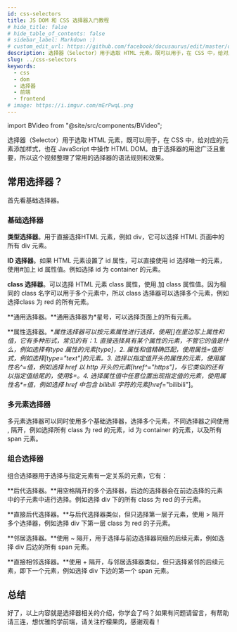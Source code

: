 ```yaml
---
id: css-selectors
title: JS DOM 和 CSS 选择器入门教程
# hide_title: false
# hide_table_of_contents: false
# sidebar_label: Markdown :)
# custom_edit_url: https://github.com/facebook/docusaurus/edit/master/docs/api-doc-markdown.md
description: 选择器（Selector）用于选取 HTML 元素，既可以用于，在 CSS 中，给对应的元素添加样式，也在 JavaScript 中操作 HTML  DOM。由于选择器的用途广泛且重要，所以这个视频整理了常用的选择器的语法规则和效果。
slug: ../css-selectors
keywords:
  - css
  - dom
  - 选择器
  - 前端
  - frontend
# image: https://i.imgur.com/mErPwqL.png
---
```


import BVideo from "@site/src/components/BVideo";

<BVideo src="//player.bilibili.com/player.html?aid=415480944&bvid=BV1LV411Y7ja&cid=260166104&page=1" bsrc="https://www.bilibili.com/video/BV1LV411Y7ja/"/>

选择器（Selector）用于选取 HTML 元素，既可以用于，在 CSS 中，给对应的元素添加样式，也在 JavaScript 中操作 HTML  DOM。由于选择器的用途广泛且重要，所以这个视频整理了常用的选择器的语法规则和效果。

## 常用选择器？

首先看基础选择器。

### 基础选择器

**类型选择器**。用于直接选择HTML 元素，例如 div，它可以选择 HTML 页面中的所有 div 元素。

**ID 选择器**。如果 HTML 元素设置了 id 属性，可以直接使用 id 选择唯一的元素，使用#加上 id 属性值。例如选择 id 为 container 的元素。

**class 选择器**。可以选择 HTML 元素 class 属性，使用.加 class 属性值。因为相同的 class 名字可以用于多个元素中，所以 class 选择器可以选择多个元素，例如选择class 为 red 的所有元素。

**通用选择器。**通用选择器为*星号，可以选择页面上的所有元素。

**属性选择器。**属性选择器可以按元素属性进行选择，使用[]在里边写上属性和值，它有多种形式，常见的有：1. 直接选择具有某个属性的元素，不管它的值是什么，例如选择有type 属性的元素[type]，2. 属性和值精确匹配，使用属性=值形式，例如选择[type="text"]的元素。3. 选择以指定值开头的属性的元素，使用属性名^=值，例如选择 href 以 http 开头的元素[href^="https"]，与它类似的还有以指定值结尾的，使用$=。4. 选择属性值中任意位置出现指定值的元素，使用属性名\*=值，例如选择 href 中包含 bilibili 字符的元素[href*="bilibili"]。

### 多元素选择器

多元素选择器可以同时使用多个基础选择器，选择多个元素，不同选择器之间使用 , 隔开，例如选择所有 class 为 red 的元素，id 为 container 的元素，以及所有 span 元素。

### 组合选择器

组合选择器用于选择与指定元素有一定关系的元素，它有：

**后代选择器。**用空格隔开的多个选择器，后边的选择器会在前边选择的元素中的子元素中进行选择。例如选择 div 下的所有 class 为 red 的子元素。

**直接后代选择器。**与后代选择器类似，但只选择第一层子元素，使用 > 隔开多个选择器，例如选择 div 下第一层 class 为 red 的子元素。

**邻居选择器。**使用 ~ 隔开，用于选择与前边选择器同级的后续元素，例如选择 div 后边的所有 span 元素。

**直接相邻选择器。**使用 + 隔开，与邻居选择器类似，但只选择紧邻的后续元素，即下一个元素，例如选择 div 下边的第一个 span 元素。

## 总结

好了，以上内容就是选择器相关的介绍，你学会了吗？如果有问题请留言，有帮助请三连，想优雅的学前端，请关注柠檬果肉，感谢观看！